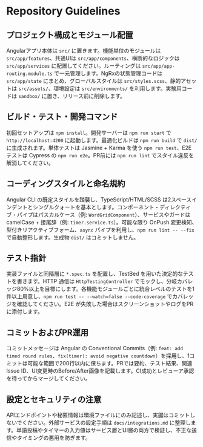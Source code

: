 # Repository Guidelines

## プロジェクト構成とモジュール配置
Angularアプリ本体は `src/` に置きます。機能単位のモジュールは `src/app/features`、共通UIは `src/app/components`、横断的なロジックは `src/app/services` に配置してください。ルーティングは `src/app/app-routing.module.ts` で一元管理します。NgRxの状態管理コードは `src/app/state` にまとめ、グローバルスタイルは `src/styles.scss`、静的アセットは `src/assets/`、環境設定は `src/environments/` を利用します。実験用コードは `sandbox/` に置き、リリース前に削除します。

## ビルド・テスト・開発コマンド
初回セットアップは `npm install`。開発サーバーは `npm run start` で `http://localhost:4200` に起動します。最適化ビルドは `npm run build` で `dist/` に生成されます。単体テストは Jasmine + Karma を使う `npm run test`、E2E テストは Cypress の `npm run e2e`。PR前には `npm run lint` でスタイル違反を解消してください。

## コーディングスタイルと命名規約
Angular CLI の既定スタイルを踏襲し、TypeScript/HTML/SCSS は2スペースインデントとシングルクォートを基本とします。コンポーネント・ディレクティブ・パイプはパスカルケース（例: `WordGridComponent`）、サービスやガードはcamelCase + 接尾辞（例: `timer.service.ts`）。可能な限り OnPush 変更検知、型付きリアクティブフォーム、`async` パイプを利用し、`npm run lint -- --fix` で自動整形します。生成物 `dist/` はコミットしません。

## テスト指針
実装ファイルと同階層に `*.spec.ts` を配置し、TestBed を用いた決定的なテストを書きます。HTTP 通信は `HttpTestingController` でモックし、分岐カバレッジ80%以上を目標にします。各機能モジュールごとに統合レベルのテストを1件以上用意し、`npm run test -- --watch=false --code-coverage` でカバレッジを確認してください。E2E が失敗した場合はスクリーンショットやログをPRに添付します。

## コミットおよびPR運用
コミットメッセージは Angular の Conventional Commits（例: `feat: add timed round rules`、`fix(timer): avoid negative countdown`）を採用し、1コミットは可能な範囲で200行以内に保ちます。PRでは要約、テスト結果、関連Issue ID、UI変更時のBefore/After画像を記載します。CI成功とレビューア承認を待ってからマージしてください。

## 設定とセキュリティの注意
APIエンドポイントや秘匿情報は環境ファイルにのみ記述し、実鍵はコミットしないでください。外部サービスの設定手順は `docs/integrations.md` に整理します。単語投稿やタイマーの入力値はサービス層とUI層の両方で検証し、不正な送信やタイミングの悪用を防ぎます。
